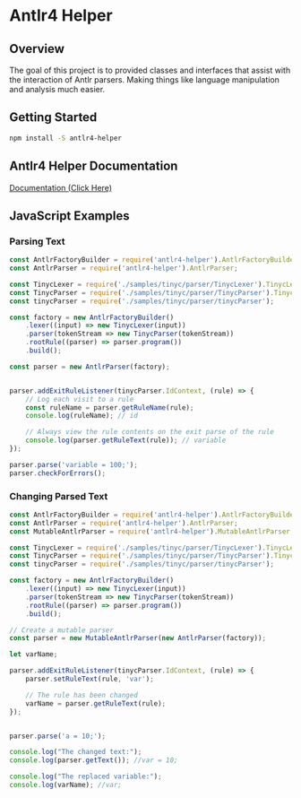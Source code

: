 # Antlr4 Helper

## Overview
The goal of this project is to provided classes and interfaces that 
assist with the interaction of Antlr parsers. Making things like
language manipulation and analysis much easier.

## Getting Started
```bash
npm install -S antlr4-helper
```

## Antlr4 Helper Documentation

 [Documentation (Click Here)](./docs/README.md)


## JavaScript Examples
### Parsing Text
```javascript
const AntlrFactoryBuilder = require('antlr4-helper').AntlrFactoryBuilder;
const AntlrParser = require('antlr4-helper').AntlrParser;

const TinycLexer = require('./samples/tinyc/parser/TinycLexer').TinycLexer;
const TinycParser = require('./samples/tinyc/parser/TinycParser').TinycParser;
const tinycParser = require('./samples/tinyc/parser/tinycParser');

const factory = new AntlrFactoryBuilder()
    .lexer((input) => new TinycLexer(input))
    .parser(tokenStream => new TinycParser(tokenStream))
    .rootRule((parser) => parser.program())
    .build();

const parser = new AntlrParser(factory);


parser.addExitRuleListener(tinycParser.IdContext, (rule) => {
    // Log each visit to a rule
    const ruleName = parser.getRuleName(rule);
    console.log(ruleName); // id

    // Always view the rule contents on the exit parse of the rule
    console.log(parser.getRuleText(rule)); // variable
});

parser.parse('variable = 100;');
parser.checkForErrors();
```

### Changing Parsed Text
```javascript
const AntlrFactoryBuilder = require('antlr4-helper').AntlrFactoryBuilder;
const AntlrParser = require('antlr4-helper').AntlrParser;
const MutableAntlrParser = require('antlr4-helper').MutableAntlrParser;

const TinycLexer = require('./samples/tinyc/parser/TinycLexer').TinycLexer;
const TinycParser = require('./samples/tinyc/parser/TinycParser').TinycParser;
const tinycParser = require('./samples/tinyc/parser/tinycParser');

const factory = new AntlrFactoryBuilder()
    .lexer((input) => new TinycLexer(input))
    .parser(tokenStream => new TinycParser(tokenStream))
    .rootRule((parser) => parser.program())
    .build();

// Create a mutable parser
const parser = new MutableAntlrParser(new AntlrParser(factory));

let varName;

parser.addExitRuleListener(tinycParser.IdContext, (rule) => {
    parser.setRuleText(rule, 'var');

    // The rule has been changed
    varName = parser.getRuleText(rule);
});


parser.parse('a = 10;');

console.log("The changed text:");
console.log(parser.getText()); //var = 10;

console.log("The replaced variable:");
console.log(varName); //var;
```
